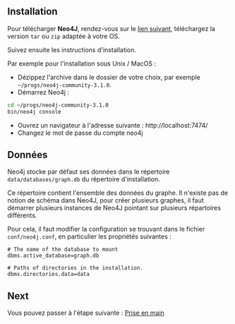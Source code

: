 ## Installation

Pour télécharger **Neo4J**, rendez-vous sur le [lien suivant](https://neo4j.com/download/community-edition/), téléchargez la version `tar` ou `zip` adaptée à votre OS.

Suivez ensuite les instructions d'installation.

Par exemple pour l'installation sous Unix / MacOS :

* Dézippez l'archive dans le dossier de votre choix, par exemple `~/progs/neo4j-community-3.1.0`.
* Démarrez Neo4j :
```bash
cd ~/progs/neo4j-community-3.1.0
bin/neo4j console
```
* Ouvrez un navigateur à l'adresse suivante : http://localhost:7474/
* Changez le mot de passe du compte neo4j

## Données

Neo4j stocke par défaut ses données dans le répertoire `data/databases/graph.db` du répertoire d'installation.

Ce répertoire contient l'ensemble des données du graphe. Il n'existe pas de notion de schéma dans Neo4J, pour créer plusieurs graphes, il faut démarrer plusieurs instances de Neo4J pointant sur plusieurs répartoires différents.

Pour cela, il faut modifier la configuration se trouvant dans le fichier `conf/neo4j.conf`, en particulier les propriétés suivantes :

```
# The name of the database to mount
dbms.active_database=graph.db

# Paths of directories in the installation.
dbms.directories.data=data
```

## Next

Vous pouvez passer à l'étape suivante : [Prise en main](./step-1.md)
